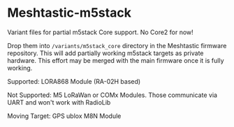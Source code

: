 # Meshtastic-m5stack
Variant files for partial m5stack Core support. No Core2 for now!

Drop them into `/variants/m5stack_core` directory in the Meshtastic firmware repository.
This will add partially working m5stack targets as private hardware.
This effort may be merged with the main firmware once it is fully working.

Supported: LORA868 Module (RA-02H based)

Not Supported: M5 LoRaWan or COMx Modules. Those communicate via UART and won't work with RadioLib

Moving Target: GPS ublox M8N Module
